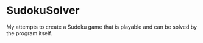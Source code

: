 # SudokuSolver
My attempts to create a Sudoku game that is playable and can be solved by the program itself.  
